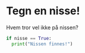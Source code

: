 # Tegn en nisse!

Hvem tror vel ikke på nissen?

```python
if nisse == True:
  print("Nissen finnes!")
```

